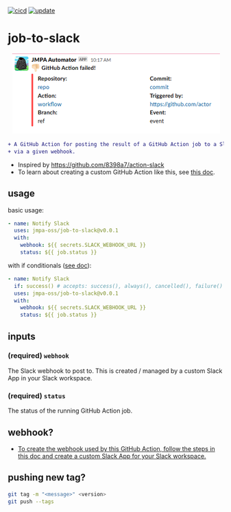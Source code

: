 [![cicd](https://github.com/jmpa-oss/job-to-slack/workflows/cicd/badge.svg)](https://github.com/jmpa-oss/job-to-slack/actions?query=workflow%3Acicd)
[![update](https://github.com/jmpa-oss/job-to-slack/workflows/update/badge.svg)](https://github.com/jmpa-oss/job-to-slack/actions?query=workflow%3Aupdate)

# job-to-slack

<p align="center">
  <img src="./img/output.png">
</p>

```diff
+ A GitHub Action for posting the result of a GitHub Action job to a Slack channel,
+ via a given webhook.
```
* Inspired by https://github.com/8398a7/action-slack
* To learn about creating a custom GitHub Action like this, see [this doc](https://docs.github.com/en/free-pro-team@latest/actions/creating-actions/creating-a-docker-container-action).


## usage

basic usage:
```yaml
- name: Notify Slack
  uses: jmpa-oss/job-to-slack@v0.0.1
  with:
    webhook: ${{ secrets.SLACK_WEBHOOK_URL }}
    status: ${{ job.status }}
```

with if conditionals ([see doc](https://docs.github.com/en/free-pro-team@latest/actions/reference/context-and-expression-syntax-for-github-actions#job-status-check-functions)):
```yaml
- name: Notify Slack
  if: success() # accepts: success(), always(), cancelled(), failure()
  uses: jmpa-oss/job-to-slack@v0.0.1
  with:
    webhook: ${{ secrets.SLACK_WEBHOOK_URL }}
    status: ${{ job.status }}
```

## inputs

### (required) `webhook`

The Slack webhook to post to. This is created / managed
by a custom Slack App in your Slack workspace.

### (required) `status`

The status of the running GitHub Action job.

## webhook?

* [To create the webhook used by this GitHub Action, follow the steps in this doc and create a custom Slack App for your Slack workspace.](https://api.slack.com/messaging/webhooks)

## pushing new tag?

```bash
git tag -m "<message>" <version>
git push --tags
```
